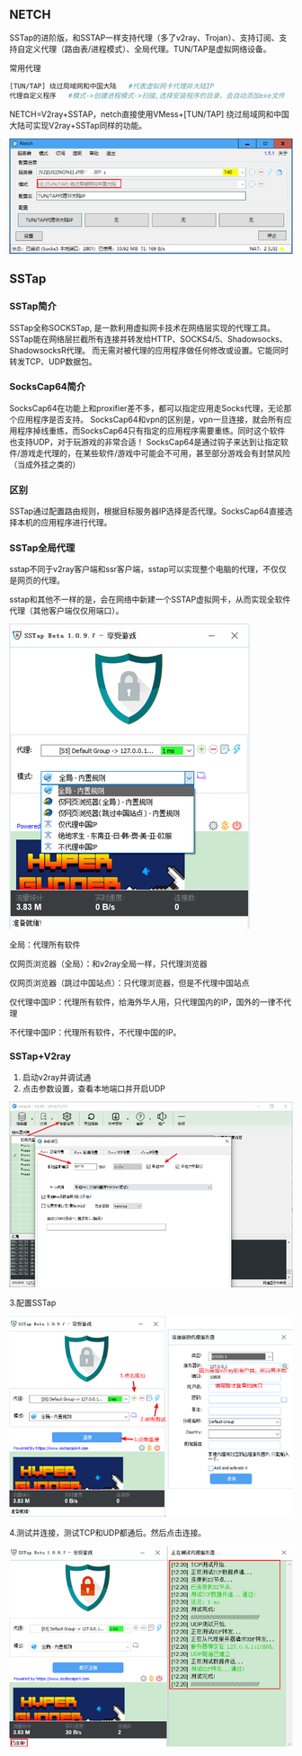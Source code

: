 ## NETCH

SSTap的进阶版，和SSTAP一样支持代理（多了v2ray、Trojan）、支持订阅、支持自定义代理（路由表/进程模式）、全局代理。TUN/TAP是虚拟网络设备。

常用代理

```bash
[TUN/TAP] 绕过局域网和中国大陆   #代表虚拟网卡代理非大陆IP
代理自定义程序   #模式->创建进程模式->扫描,选择安装程序的目录，会自动添加exe文件
```

NETCH=V2ray+SSTAP，netch直接使用VMess+[TUN/TAP] 绕过局域网和中国大陆可实现V2ray+SSTap同样的功能。

![image-20200726100359585](../SSTap&NETCH/images/image_2021-03-21_20-46-10.png)





## SSTap

### SSTap简介
SSTap全称SOCKSTap, 是一款利用虚拟网卡技术在网络层实现的代理工具。SSTap能在网络层拦截所有连接并转发给HTTP、SOCKS4/5、Shadowsocks、ShadowsocksR代理。
而无需对被代理的应用程序做任何修改或设置。它能同时转发TCP、UDP数据包。

### SocksCap64简介
SocksCap64在功能上和proxifier差不多，都可以指定应用走Socks代理，无论那个应用程序是否支持。
SocksCap64和vpn的区别是，vpn一旦连接，就会所有应用程序掉线重练，而SocksCap64只有指定的应用程序需要重练。同时这个软件也支持UDP，对于玩游戏的非常合适！
SocksCap64是通过钩子来达到让指定软件/游戏走代理的，在某些软件/游戏中可能会不可用，甚至部分游戏会有封禁风险（当成外挂之类的）

### 区别
SSTap通过配置路由规则，根据目标服务器IP选择是否代理。SocksCap64直接选择本机的应用程序进行代理。

### SSTap全局代理

sstap不同于v2ray客户端和ssr客户端，sstap可以实现整个电脑的代理，不仅仅是网页的代理。

sstap和其他不一样的是，会在网络中新建一个SSTAP虚拟网卡，从而实现全软件代理（其他客户端仅仅用端口）。

![image-20200726100359585](../SSTap&NETCH/images/image-20200726100359585.png)

全局：代理所有软件

仅网页浏览器（全局）：和v2ray全局一样，只代理浏览器

仅网页浏览器（跳过中国站点）：只代理浏览器，但是不代理中国站点

仅代理中国IP：代理所有软件，给海外华人用，只代理国内的IP，国外的一律不代理

不代理中国IP：代理所有软件，不代理中国的IP。

### SSTap+V2ray

1. 启动v2ray并调试通
2. 点击参数设置，查看本地端口并开启UDP

![image-20200726100921268](../SSTap&NETCH/images/image-20200726100921268.png)

3.配置SSTap

![image-20200726101209631](../SSTap&NETCH/images/image-20200726101209631.png)

4.测试并连接，测试TCP和UDP都通后。然后点击连接。

![image-20200726101305739](../SSTap&NETCH/images/image-20200726101305739.png)

